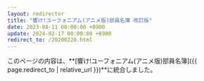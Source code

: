 ```yaml
---
layout: redirector
title: "響け!ユーフォニアム(アニメ版)部員名簿 改訂版"
date: 2023-08-11 00:00:00 +0900
update: 2024-02-17 00:00:00 +0900
redirect_to: /20200228.html
---
```


このページの内容は、**[響け!ユーフォニアム(アニメ版)部員名簿]({{ page.redirect_to | relative_url }})**に統合しました。
